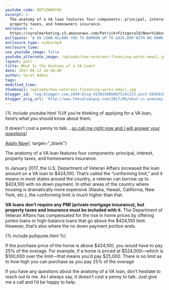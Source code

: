 ```yaml
---
youtube_code: DRT3ZWHH74k
excerpt: >-
  The anatomy of a VA loan features four components: principal, interest,
  property taxes, and homeowners insurance.
enclosure: >-
  https://vyralmarketing.s3.amazonaws.com/Patrick+Fitzgerald/New+Videos/The+VA+Loan+Guy-+How+veterans+financing+works.mp4
pullquote: 'A VA LOAN ALLOWS YOU TO BORROW UP TO $424,000 WITH NO DOWN PAYMENT.'
enclosure_type: video/mp4
enclosure_time:
use_youtube_image: false
youtube_alternate_image: /uploads/how-veterans-financing-works-email.jpg
layout: post
title: What Is the Anatomy of a VA Loan?
date: 2017-06-12 16:30:00
author: Vyral Admin
tags:
modified_time:
thumbnail: /uploads/how-veterans-financing-works-email.jpg
blogger_id: 'tag:blogger.com,1999:blog-4130350860975241153.post-5695016289138504728'
blogger_orig_url: 'http://www.thevaloanguy.com/2017/06/what-is-anatomy-of-va-loan.html'
---
```


{% include youtube.html %}If you’re thinking of applying for a VA loan, here’s what you should know about them.

It doesn't cost a penny to talk….[so call me right now and I will answer your questions\!](http://texas-vet-loans.com/contact/)

[Apply Now](https://academymortgage.com/about-us/apply-now){: target="_blank"}

The anatomy of a VA loan features four components: principal, interest, property taxes, and homeowners insurance.

In January 2017, the U.S. Department of Veteran Affairs increased the loan amount on a VA loan to $424,100. That’s called the “conforming limit,” and it means in most states around the country, a veteran can borrow up to $424,100 with no down payment. In other areas of the country where housing is dramatically more expensive (Alaska, Hawaii, California, New York, etc.), the conforming limit is much higher than that.

**VA loans don’t require any PMI (private mortgage insurance), but property taxes and insurance must be included with it.** The Department of Veteran Affairs has compensated for the rise in home prices by offering jumbo loans or high-balance loans that go above the $424,100 limit. However, that’s also where the no down payment portion ends.

{% include pullquote.html %}

If the purchase price of the home is above $424,100, you would have to pay 25% of the overage. For example, if a home is priced at $524,000—which is $100,000 over the limit—that means you’d pay $25,000. There is no limit as to how high you can purchase as you pay 25% of the overage

If you have any questions about the anatomy of a VA loan, don’t hesitate to reach out to me. As I always say, it doesn’t cost a penny to talk. Just give me a call and I’d be happy to help.